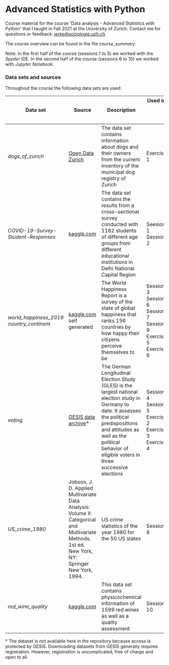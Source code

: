 # Advanced Statistics with Python

Course material for the course 'Data analysis - Advanced Statistics with Python' that I taught in Fall 2021 at the University of Zurich.
Contact me for questions or feedback: jerke@soziologie.uzh.ch

The course overview can be found in the file *course_summary*.

Note: In the first half of the course (sessions 1 to 5) we worked with the _Spyder_ IDE. In the second half of the course (sessions 6 to 10) we worked with _Jupyter Notebook_.


### Data sets and sources

Throughout the course the following data sets are used:

| Data set | Source| Description | Used in &nbsp; &nbsp; &nbsp; &nbsp; &nbsp; &nbsp; &nbsp; &nbsp; &nbsp; &nbsp; &nbsp; &nbsp; &nbsp; &nbsp; &nbsp; &nbsp; &nbsp;|
| ------- | -------------- | ------------- | ------------- |
|_dogs_of_zurich_ | [Open Data Zurich](https://www.stadt-zuerich.ch/opendata) | The data set contains information about dogs and their owners from the current inventory of the municipal dog registry of Zurich| Exercise 1 |
|_COVID-19-Survey-Student-Responses_| [kaggle.com](https://www.kaggle.com/kunal28chaturvedi/covid19-and-its-impact-on-students) | The data set contains the results from a cross-sectional survey conducted with 1182 students of different age groups from different educational institutions in Delhi National Capital Region| Seesion 1 <br> Session 2 |
|_world_happiness_2019_ <br> _country_continent_ | [kaggle.com](https://www.kaggle.com/unsdsn/world-happiness) <br> self generated | The World Happiness Report is a survey of the state of global happiness that ranks 156 countries by how happy their citizens perceive themselves to be | Session 3 <br> Session 6 <br> Session 7 <br> Session 9 <br> Exercise 5 <br> Exercise 6 |
| _voting_ | [GESIS data archive](https://search.gesis.org/research_data/ZA6801)* | The German Longitudinal Election Study (GLES) is the largest national election study in Germany to date. It assesses the political predispositions and attitudes as well as the political behavior of eligible voters in three successive elections | Session 4 <br> Session 5 <br> Exercise 2 <br> Exercise 3 <br> Exercise 4 |
| _US_crime_1980_ | Jobson, J. D. Applied Multivariate Data Analysis: Volume II: Categorical and Multivariate Methods. 1st ed. New York, NY: Springer New York, 1994. | US crime statistics of the year 1980 for the 50 US states | Session 8 |
|_red_wine_quality_ | [kaggle.com](https://www.kaggle.com/uciml/red-wine-quality-cortez-et-al-2009) | This data set contains physicochemical information of 1599 red wines as well as a quality assessment | Session 10 |

\* The dataset is not available here in the repository because access is protected by GESIS. Downloading datasets from GESIS generally requires registration. However, registration is uncomplicated, free of charge and open to all.